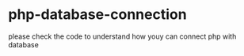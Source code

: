 # php-database-connection
please check the code to understand how youy can connect php with database
